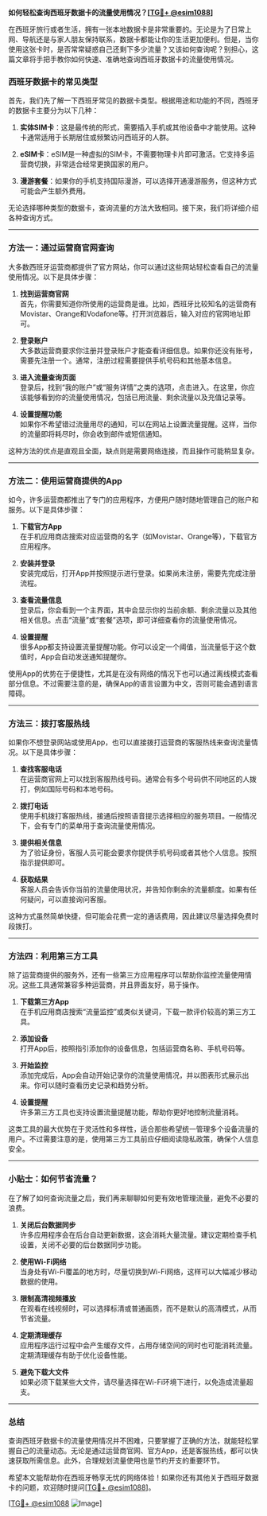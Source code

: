 **如何轻松查询西班牙数据卡的流量使用情况？[[TG💪+ @esim1088](https://t.me/s/esim1088)]**

在西班牙旅行或者生活，拥有一张本地数据卡是非常重要的。无论是为了日常上网、导航还是与家人朋友保持联系，数据卡都能让你的生活更加便利。但是，当你使用这张卡时，是否常常疑惑自己还剩下多少流量？又该如何查询呢？别担心，这篇文章将手把手教你如何快速、准确地查询西班牙数据卡的流量使用情况。

### 西班牙数据卡的常见类型

首先，我们先了解一下西班牙常见的数据卡类型。根据用途和功能的不同，西班牙的数据卡主要分为以下几种：

1. **实体SIM卡**：这是最传统的形式，需要插入手机或其他设备中才能使用。这种卡通常适用于长期居住或频繁访问西班牙的人群。
   
2. **eSIM卡**：eSIM是一种虚拟的SIM卡，不需要物理卡片即可激活。它支持多运营商切换，非常适合经常更换国家的用户。

3. **漫游套餐**：如果你的手机支持国际漫游，可以选择开通漫游服务，但这种方式可能会产生额外费用。

无论选择哪种类型的数据卡，查询流量的方法大致相同。接下来，我们将详细介绍各种查询方式。

---

### 方法一：通过运营商官网查询

大多数西班牙运营商都提供了官方网站，你可以通过这些网站轻松查看自己的流量使用情况。以下是具体步骤：

1. **找到运营商官网**  
   首先，你需要知道你所使用的运营商是谁。比如，西班牙比较知名的运营商有Movistar、Orange和Vodafone等。打开浏览器后，输入对应的官网地址即可。

2. **登录账户**  
   大多数运营商要求你注册并登录账户才能查看详细信息。如果你还没有账号，需要先注册一个。通常，注册过程需要提供手机号码和其他基本信息。

3. **进入流量查询页面**  
   登录后，找到“我的账户”或“服务详情”之类的选项，点击进入。在这里，你应该能够看到你的流量使用情况，包括已用流量、剩余流量以及充值记录等。

4. **设置提醒功能**  
   如果你不希望错过流量用尽的通知，可以在网站上设置流量提醒。这样，当你的流量即将耗尽时，你会收到邮件或短信通知。

这种方法的优点是直观且全面，缺点则是需要网络连接，而且操作可能稍显复杂。

---

### 方法二：使用运营商提供的App

如今，许多运营商都推出了专门的应用程序，方便用户随时随地管理自己的账户和服务。以下是具体步骤：

1. **下载官方App**  
   在手机应用商店搜索对应运营商的名字（如Movistar、Orange等），下载官方应用程序。

2. **安装并登录**  
   安装完成后，打开App并按照提示进行登录。如果尚未注册，需要先完成注册流程。

3. **查看流量信息**  
   登录后，你会看到一个主界面，其中会显示你的当前余额、剩余流量以及其他相关信息。点击“流量”或“套餐”选项，即可详细查看你的流量使用情况。

4. **设置提醒**  
   很多App都支持设置流量提醒功能。你可以设定一个阈值，当流量低于这个数值时，App会自动发送通知提醒你。

使用App的优势在于便捷性，尤其是在没有网络的情况下也可以通过离线模式查看部分信息。不过需要注意的是，确保App的语言设置为中文，否则可能会遇到语言障碍。

---

### 方法三：拨打客服热线

如果你不想登录网站或使用App，也可以直接拨打运营商的客服热线来查询流量情况。以下是具体步骤：

1. **查找客服电话**  
   在运营商官网上可以找到客服热线号码。通常会有多个号码供不同地区的人拨打，例如国际号码和本地号码。

2. **拨打电话**  
   使用手机拨打客服热线，接通后按照语音提示选择相应的服务项目。一般情况下，会有专门的菜单用于查询流量使用情况。

3. **提供相关信息**  
   为了验证身份，客服人员可能会要求你提供手机号码或者其他个人信息。按照指示提供即可。

4. **获取结果**  
   客服人员会告诉你当前的流量使用状况，并告知你剩余的流量额度。如果有任何疑问，可以直接询问客服。

这种方式虽然简单快捷，但可能会花费一定的通话费用，因此建议尽量选择免费时段拨打。

---

### 方法四：利用第三方工具

除了运营商提供的服务外，还有一些第三方应用程序可以帮助你监控流量使用情况。这些工具通常兼容多种运营商，并且界面友好，易于操作。

1. **下载第三方App**  
   在手机应用商店搜索“流量监控”或类似关键词，下载一款评价较高的第三方工具。

2. **添加设备**  
   打开App后，按照指引添加你的设备信息，包括运营商名称、手机号码等。

3. **开始监控**  
   添加完成后，App会自动开始记录你的流量使用情况，并以图表形式展示出来。你可以随时查看历史记录和趋势分析。

4. **设置提醒**  
   许多第三方工具也支持设置流量提醒功能，帮助你更好地控制流量消耗。

这类工具的最大优势在于灵活性和多样性，适合那些希望统一管理多个设备流量的用户。不过需要注意的是，使用第三方工具前应仔细阅读隐私政策，确保个人信息安全。

---

### 小贴士：如何节省流量？

在了解了如何查询流量之后，我们再来聊聊如何更有效地管理流量，避免不必要的浪费。

1. **关闭后台数据同步**  
   许多应用程序会在后台自动更新数据，这会消耗大量流量。建议定期检查手机设置，关闭不必要的后台数据同步功能。

2. **使用Wi-Fi网络**  
   当身处有Wi-Fi覆盖的地方时，尽量切换到Wi-Fi网络，这样可以大幅减少移动数据的使用。

3. **限制高清视频播放**  
   在观看在线视频时，可以选择标清或普通画质，而不是默认的高清模式，从而节省流量。

4. **定期清理缓存**  
   应用程序运行过程中会产生缓存文件，占用存储空间的同时也可能消耗流量。定期清理缓存有助于优化设备性能。

5. **避免下载大文件**  
   如果必须下载某些大文件，请尽量选择在Wi-Fi环境下进行，以免造成流量超支。

---

### 总结

查询西班牙数据卡的流量使用情况并不困难，只要掌握了正确的方法，就能轻松掌握自己的流量动态。无论是通过运营商官网、官方App，还是客服热线，都可以快速获取所需信息。此外，合理规划流量使用也是节约开支的重要环节。

希望本文能帮助你在西班牙畅享无忧的网络体验！如果你还有其他关于西班牙数据卡的问题，欢迎随时提问[[TG💪+ @esim1088](https://t.me/s/esim1088)]。

[[TG💪+ @esim1088](https://t.me/s/esim1088) ![Image](https://i.postimg.cc/4NQfJmqS/Snipaste-2025-05-13-00-14-12.png)]